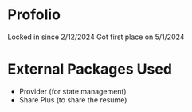 # Profolio

Locked in since 2/12/2024
Got first place on 5/1/2024

# External Packages Used
 - Provider (for state management)
 - Share Plus (to share the resume)
